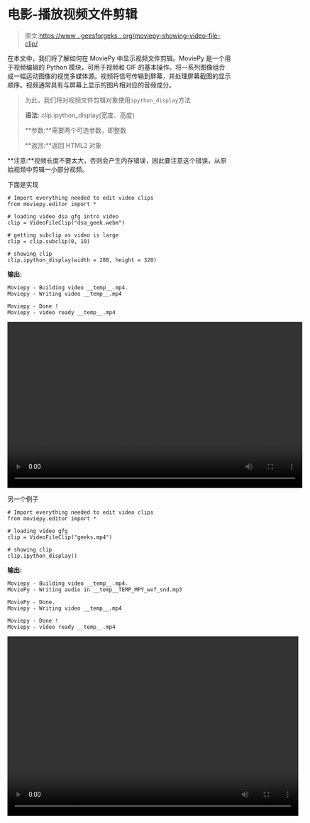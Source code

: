 # 电影-播放视频文件剪辑

> 原文:[https://www . geesforgeks . org/moviepy-showing-video-file-clip/](https://www.geeksforgeeks.org/moviepy-showing-video-file-clip/)

在本文中，我们将了解如何在 MoviePy 中显示视频文件剪辑。MoviePy 是一个用于视频编辑的 Python 模块，可用于视频和 GIF 的基本操作。将一系列图像组合成一幅运动图像的视觉多媒体源。视频将信号传输到屏幕，并处理屏幕截图的显示顺序。视频通常具有与屏幕上显示的图片相对应的音频成分。

> 为此，我们将对视频文件剪辑对象使用`ipython_display`方法
> 
> **语法:** clip.ipython_display(宽度、高度)
> 
> **参数:**需要两个可选参数，即整数
> 
> **返回:**返回 HTML2 对象

**注意:**视频长度不要太大，否则会产生内存错误，因此要注意这个错误，从原始视频中剪辑一小部分视频。

下面是实现

```
# Import everything needed to edit video clips
from moviepy.editor import *

# loading video dsa gfg intro video
clip = VideoFileClip("dsa_geek.webm")

# getting subclip as video is large
clip = clip.subclip(0, 10)

# showing clip
clip.ipython_display(width = 280, height = 320)
```

**输出:**

```
Moviepy - Building video __temp__.mp4.
Moviepy - Writing video __temp__.mp4

Moviepy - Done !
Moviepy - video ready __temp__.mp4

```

<video class="wp-video-shortcode" id="video-456654-1" width="665" height="374" preload="metadata" controls=""><source type="video/mp4" src="https://media.geeksforgeeks.org/wp-content/uploads/20200721100902/111.mp4?_=1">[https://media.geeksforgeeks.org/wp-content/uploads/20200721100902/111.mp4](https://media.geeksforgeeks.org/wp-content/uploads/20200721100902/111.mp4)</video>

另一个例子

```
# Import everything needed to edit video clips
from moviepy.editor import *

# loading video gfg
clip = VideoFileClip("geeks.mp4")

# showing clip
clip.ipython_display()
```

**输出:**

```
Moviepy - Building video __temp__.mp4.
MoviePy - Writing audio in __temp__TEMP_MPY_wvf_snd.mp3

MoviePy - Done.
Moviepy - Writing video __temp__.mp4

Moviepy - Done !
Moviepy - video ready __temp__.mp4

```

<video class="wp-video-shortcode" id="video-456654-2" width="656" height="404" preload="metadata" controls=""><source type="video/mp4" src="https://media.geeksforgeeks.org/wp-content/uploads/20200721100953/24.mp4?_=2">[https://media.geeksforgeeks.org/wp-content/uploads/20200721100953/24.mp4](https://media.geeksforgeeks.org/wp-content/uploads/20200721100953/24.mp4)</video>